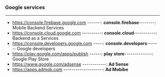 ### Google services

-----------------------

- https://console.firebase.google.com -------: **console.firebase**--------: Mobile Backend Services
- https://console.cloud.google.com ----------: **console.cloud**-----------: Backend as a Services
- https://console.developers.google.com -----: **console.developers**------: Google developers
- https://play.google.com/apps/publish ------: **play store**--------------: Google Play Store
- https://www.google.com/adsense ------------: **Ad Sense**
- https://apps.admob.com --------------------: **Ad Mobibe**
